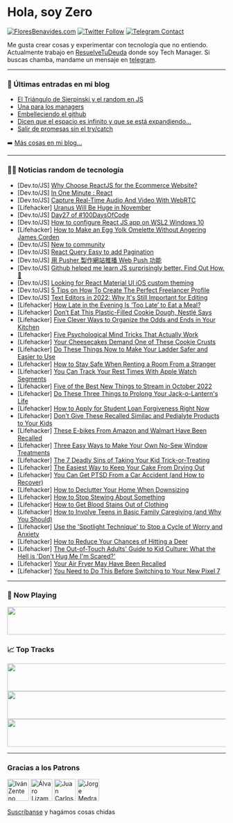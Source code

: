 # Hola, soy Zero

[![FloresBenavides.com](https://img.shields.io/website?down_message=oops&label=MiBlog&style=for-the-badge&up_message=online&url=https%3A%2F%2Ffloresbenavides.com)](https://floresbenavides.com) [![Twitter Follow](https://img.shields.io/twitter/follow/ZeroDragon?color=%231DA1F2&label=Follow&logo=twitter&logoColor=ffffff&style=for-the-badge)](https://twitter.com/zerodragon) [![Telegram Contact](https://img.shields.io/badge/escr%C3%ADbeme-ZeroDragon-%2326A5E4?style=for-the-badge&logo=telegram)](https://t.me/zerodragon)

Me gusta crear cosas y experimentar con tecnología que no entiendo.
Actualmente trabajo en [ResuelveTuDeuda](http://github.com/resuelve) donde soy Tech Manager.
Si buscas chamba, mandame un mensaje en [telegram](https://t.me/zerodragon).

---

### 📕 Últimas entradas en mi blog
<!-- BLOG-POST-LIST:START -->
- [El Triángulo de Sierpinski y el random en JS](https://floresbenavides.com/el-triangulo-de-sierpinski-y-el-random-en-js/)
- [Una para los managers](https://floresbenavides.com/una-para-los-managers/)
- [Embelleciendo el github](https://floresbenavides.com/embelleciendo-el-github/)
- [Dicen que el espacio es infinito y que se está expandiendo…](https://floresbenavides.com/dicen-que-el-espacio-es-infinito-y-que-se-esta-expandiendo/)
- [Salir de promesas sin el try/catch](https://floresbenavides.com/salir-de-promesas-sin-el-try-catch/)
<!-- BLOG-POST-LIST:END -->

➡️ [Más cosas en mi blog...](https://floresbenavides.com)

---

### 👨‍💻 Noticias random de tecnología
<!-- TECH-POSTS:START -->
- [Dev.to/JS] [Why Choose ReactJS for the Ecommerce Website?](https://dev.to/dhavals32773572/why-choose-reactjs-for-the-ecommerce-website-3aa)
- [Dev.to/JS] [In One Minute : React](https://dev.to/rakeshkr2/in-one-minute-react-548m)
- [Dev.to/JS] [Capture Real-Time Audio And Video With WebRTC](https://dev.to/hr21don/capture-real-time-audio-and-video-with-webrtc-49f8)
- [Lifehacker] [Uranus Will Be Huge in November](https://lifehacker.com/uranus-will-be-huge-in-november-1849667607)
- [Dev.to/JS] [Day27 of #100DaysOfCode](https://dev.to/yoot/day27-of-100daysofcode-323j)
- [Dev.to/JS] [How to configure React JS app on WSL2 Windows 10](https://dev.to/muhammadazfaraslam/how-to-configure-react-js-app-on-wsl2-windows-10-3d1n)
- [Lifehacker] [How to Make an Egg Yolk Omelette Without Angering James Corden](https://lifehacker.com/how-to-make-an-egg-yolk-omelette-without-angering-james-1849669120)
- [Dev.to/JS] [New to community](https://dev.to/dprincecoder/new-to-community-2393)
- [Dev.to/JS] [React Query Easy to add Pagination](https://dev.to/shreyvijayvargiya/react-query-easy-to-add-pagination-2ble)
- [Dev.to/JS] [用 Pusher 製作網站推播 Web Push 功能](https://dev.to/letswrite/yong-pusher-zhi-zuo-wang-zhan-tui-bo-web-push-gong-neng-34oa)
- [Dev.to/JS] [Github helped me learn JS surprisingly better. Find Out How. 🤯](https://dev.to/thecooldev/learning-javascript-by-using-a-github-repo-41kp)
- [Dev.to/JS] [Looking for React Material UI iOS custom theming](https://dev.to/vitalijalbu/looking-for-react-material-ui-ios-custom-theming-255a)
- [Dev.to/JS] [5 Tips on How To Create The Perfect Freelancer Profile](https://dev.to/devsimc/5-tips-on-how-to-create-the-perfect-freelancer-profile-564i)
- [Dev.to/JS] [Text Editors in 2022: Why It&#39;s Still Important for Editing](https://dev.to/ideradevtools/text-editors-in-2022-why-its-still-important-for-editing-1mjb)
- [Lifehacker] [How Late in the Evening Is ‘Too Late’ to Eat a Meal?](https://lifehacker.com/how-late-in-the-evening-is-too-late-to-eat-a-meal-1849668974)
- [Lifehacker] [Don’t Eat This Plastic-Filled Cookie Dough, Nestlé Says](https://lifehacker.com/don-t-eat-this-plastic-filled-cookie-dough-nestle-says-1849668760)
- [Lifehacker] [Five Clever Ways to Organize the Odds and Ends in Your Kitchen](https://lifehacker.com/five-clever-ways-to-organize-the-odds-and-ends-in-your-1849665135)
- [Lifehacker] [Five Psychological Mind Tricks That Actually Work](https://lifehacker.com/five-psychological-mind-tricks-that-actually-work-1849668352)
- [Lifehacker] [Your Cheesecakes Demand One of These Cookie Crusts](https://lifehacker.com/your-pies-demand-one-of-these-cookie-crusts-1849668246)
- [Lifehacker] [Do These Things Now to Make Your Ladder Safer and Easier to Use](https://lifehacker.com/do-these-things-now-to-make-your-ladder-safer-and-easie-1849668109)
- [Lifehacker] [How to Stay Safe When Renting a Room From a Stranger](https://lifehacker.com/how-to-stay-safe-when-renting-a-room-from-a-stranger-1849667148)
- [Lifehacker] [You Can Track Your Rest Times With Apple Watch Segments](https://lifehacker.com/you-can-track-your-rest-times-with-apple-watch-segments-1849667118)
- [Lifehacker] [Five of the Best New Things to Stream in October 2022](https://lifehacker.com/five-of-the-best-new-things-to-stream-in-october-2022-1849667286)
- [Lifehacker] [Do These Three Things to Prolong Your Jack-o-Lantern&#39;s Life](https://lifehacker.com/do-these-three-things-to-prolong-your-jack-o-lanterns-l-1849667151)
- [Lifehacker] [How to Apply for Student Loan Forgiveness Right Now](https://lifehacker.com/how-to-apply-for-student-loan-forgiveness-right-now-1849667092)
- [Lifehacker] [Don&#39;t Give These Recalled Similac and Pedialyte Products to Your Kids](https://lifehacker.com/dont-give-these-recalled-similac-and-pedialyte-products-1849666519)
- [Lifehacker] [These E-bikes From Amazon and Walmart Have Been Recalled](https://lifehacker.com/these-e-bikes-from-amazon-and-walmart-have-been-recalle-1849666901)
- [Lifehacker] [Three Easy Ways to Make Your Own No-Sew Window Treatments](https://lifehacker.com/three-easy-ways-to-make-your-own-no-sew-window-treatmen-1849664967)
- [Lifehacker] [The 7 Deadly Sins of Taking Your Kid Trick-or-Treating](https://lifehacker.com/the-7-deadly-sins-of-taking-your-kid-trick-or-treating-1849665347)
- [Lifehacker] [The Easiest Way to Keep Your Cake From Drying Out](https://lifehacker.com/the-easiest-way-to-keep-your-cake-from-drying-out-1849659394)
- [Lifehacker] [You Can Get PTSD From a Car Accident &lpar;and How to Recover&rpar;](https://lifehacker.com/you-can-get-ptsd-from-a-car-accident-and-how-to-recove-1849656360)
- [Lifehacker] [How to Declutter Your Home When Downsizing](https://lifehacker.com/how-to-declutter-your-home-when-downsizing-1849662657)
- [Lifehacker] [How to Stop Stewing About Something](https://lifehacker.com/how-to-stop-stewing-about-something-1849662660)
- [Lifehacker] [How to Get Blood Stains Out of Clothing](https://lifehacker.com/how-to-get-blood-stains-out-of-clothing-1849662672)
- [Lifehacker] [How to Involve Teens in Basic Family Caregiving &lpar;and Why You Should&rpar;](https://lifehacker.com/how-to-involve-teens-in-basic-family-caregiving-and-wh-1849662563)
- [Lifehacker] [Use the &#39;Spotlight Technique&#39; to Stop a Cycle of Worry and Anxiety](https://lifehacker.com/use-the-spotlight-technique-to-stop-a-cycle-of-worry-an-1849662342)
- [Lifehacker] [How to Reduce Your Chances of Hitting a Deer](https://lifehacker.com/how-to-reduce-your-chances-of-hitting-a-deer-1849661336)
- [Lifehacker] [The Out-of-Touch Adults&#39; Guide to Kid Culture: What the Hell is &#39;Don&#39;t Hug Me I&#39;m Scared?&#39;](https://lifehacker.com/what-is-dont-hug-me-im-scared-1849660077)
- [Lifehacker] [Your Air Fryer May Have Been Recalled](https://lifehacker.com/your-air-fryer-may-have-been-recalled-1849660626)
- [Lifehacker] [You Need to Do This Before Switching to Your New Pixel 7](https://lifehacker.com/you-need-to-do-this-before-switching-to-your-new-pixel-1849658486)<!-- TECH-POSTS:END -->

---

### 🎵 Now Playing
<a href="https://spotify-now-playing-dun.vercel.app/now-playing?open"><img src="https://spotify-now-playing-dun.vercel.app/now-playing" width="540" height="64"></a>

### 📈 Top Tracks
<a href="https://spotify-now-playing-dun.vercel.app/top-tracks?i=1&open"><img src="https://spotify-now-playing-dun.vercel.app/top-tracks?i=1" width="540" height="64"></a>
<a href="https://spotify-now-playing-dun.vercel.app/top-tracks?i=2&open"><img src="https://spotify-now-playing-dun.vercel.app/top-tracks?i=2" width="540" height="64"></a>
<a href="https://spotify-now-playing-dun.vercel.app/top-tracks?i=3&open"><img src="https://spotify-now-playing-dun.vercel.app/top-tracks?i=3" width="540" height="64"></a>

---

### Gracias a los Patrons
[<img src="https://avatars.githubusercontent.com/u/243380?v=4" alt="Iván Zenteno" width="50px">](https://github.com/k001) [<img src="https://avatars.githubusercontent.com/u/19955639?v=4" alt="Álvaro Lizama" width="50px">](https://github.com/alvarolizama) [<img src="https://avatars.githubusercontent.com/u/2718753?v=4" alt="Juan Carlos Ruiz" width="50px">](https://github.com/JuanCrg90) [<img src="https://avatars.githubusercontent.com/u/37025?v=4" alt="Jorge Medrano" width="50px">](https://github.com/h1pp1e) 

[Suscríbanse](https://www.patreon.com/zerodragon) y hagámos cosas chidas
